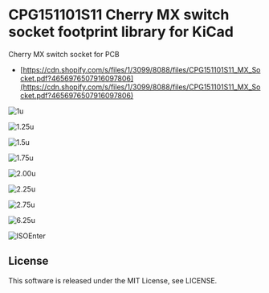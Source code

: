 
# CPG151101S11 Cherry MX switch socket footprint library for KiCad

Cherry MX switch socket for PCB

- [https://cdn.shopify.com/s/files/1/3099/8088/files/CPG151101S11_MX_Socket.pdf?4656976507916097806](https://cdn.shopify.com/s/files/1/3099/8088/files/CPG151101S11_MX_Socket.pdf?4656976507916097806)

![1u](https://raw.githubusercontent.com/yskoht/kicad-CPG151101S11/images/CPG151101S11_1.00u_PCB.kicad_mod.png)

![1.25u](https://raw.githubusercontent.com/yskoht/kicad-CPG151101S11/images/CPG151101S11_1.25u_PCB.kicad_mod.png)

![1.5u](https://raw.githubusercontent.com/yskoht/kicad-CPG151101S11/images/CPG151101S11_1.50u_PCB.kicad_mod.png)

![1.75u](https://raw.githubusercontent.com/yskoht/kicad-CPG151101S11/images/CPG151101S11_1.75u_PCB.kicad_mod.png)

![2.00u](https://raw.githubusercontent.com/yskoht/kicad-CPG151101S11/images/CPG151101S11_2.00u_PCB.kicad_mod.png)

![2.25u](https://raw.githubusercontent.com/yskoht/kicad-CPG151101S11/images/CPG151101S11_2.25u_PCB.kicad_mod.png)

![2.75u](https://raw.githubusercontent.com/yskoht/kicad-CPG151101S11/images/CPG151101S11_2.75u_PCB.kicad_mod.png)

![6.25u](https://raw.githubusercontent.com/yskoht/kicad-CPG151101S11/images/CPG151101S11_6.25u_PCB.kicad_mod.png)

![ISOEnter](https://raw.githubusercontent.com/yskoht/kicad-CPG151101S11/images/CPG151101S11_ISOEnter_PCB.kicad_mod.png)

## License

This software is released under the MIT License, see LICENSE.
